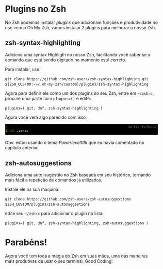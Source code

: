 # Plugins no Zsh

No Zsh podemos instalar *plugins* que adicionam funções e produtividade no uso com o Oh My Zsh, vamos instalar 2 plugins para melhorar o nosso Zsh.

## zsh-syntax-highlighting

Adiciona uma syntax Highligth no nosso Zsh, facilitando você saber se o comando que está sendo digitado no momento está correto.

Para instalar, use:

``git clone https://github.com/zsh-users/zsh-syntax-highlighting.git ${ZSH_CUSTOM:-~/.oh-my-zsh/custom}/plugins/zsh-syntax-highlighting``

Agora para definir ele como um dos plugins do seu Zsh, entre em ``~/zshrc``, procure uma parte com  ``plugins=()`` e edite:

``
plugins=(
    git,
    dnf,
    zsh-syntax-highlighting
)
``

Agora você verá algo parecido com isso:

![output-1](../../assets/plugins/output-1.png)

Obs: estou usando o tema *Powerlevel10k* que eu havia comentado no capítulo anterior

## zsh-autosuggestions

Adiciona uma auto-sugestão no Zsh baseada em seu histórico, tornando mais fácil a repetição de comandos já utilizados.

Instale ele na sua máquina:

``git clone https://github.com/zsh-users/zsh-autosuggestions $ZSH_CUSTOM/plugins/zsh-autosuggestions``

edite seu `~/zshrc` para adicionar o plugin na lista:

``
plugins=(
    git,
    dnf,
    zsh-syntax-highlighting,
    zsh-autosuggestions
)
``

# Parabéns!

Agora você tem toda a magia do Zsh em suas mãos, uma das maneiras mais produtivas de usar o seu terminal, Good Coding!